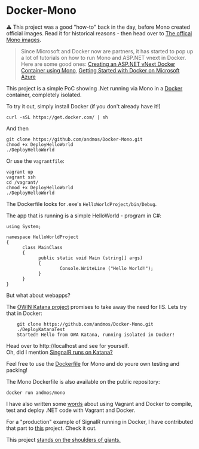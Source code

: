 Docker-Mono
===========
:warning: This project was a good "how-to" back in the day, before Mono created official images. Read it for historical reasons - then head over to [The offical Mono images](https://github.com/mono/docker). 

>Since Microsoft and Docker now are partners, it has started to pop up a lot of tutorials on how to run Mono and ASP.NET vnext in
Docker. Here are some good ones: [Creating an ASP.NET vNext Docker Container using
Mono](http://msopentech.com/blog/2014/11/07/creating-asp-net-vnext-docker-container-using-mono-2/), [Getting Started with Docker
on Microsoft Azure](http://msopentech.com/blog/2014/08/15/getting_started_docker_on_microsoft_azure/)

This project is a simple PoC showing .Net running via Mono in a [Docker](https://www.docker.com/) container, completely isolated.

To try it out, simply install Docker (if you don't already have it!)

	curl -sSL https://get.docker.com/ | sh

And then

	git clone https://github.com/andmos/Docker-Mono.git
	chmod +x DeployHelloWorld
	./DeployHelloWorld

Or use the `vagrantfile`:

	vagrant up
	vagrant ssh
	cd /vagrant/
	chmod +x DeployHelloWorld
	./DeployHelloWorld


The Dockerfile looks for .exe's `HelloWorldProject/bin/Debug`.


The app that is running is a simple HelloWorld - program in C#:

    using System;

    namespace HelloWorldProject
    {
	      class MainClass
	      {
		        public static void Main (string[] args)
		        {
			            Console.WriteLine ("Hello World!");
		        }
	      }
    }

But what about webapps?

The [OWIN Katana project](http://katanaproject.codeplex.com/) promises to take away the need for IIS.
Lets try that in Docker:

		git clone https://github.com/andmos/Docker-Mono.git
		./DeployKatanaTest
		Started! Hello from OWA Katana, running isolated in Docker!

Head over to http://localhost and see for yourself.
<br>
Oh, did I mention [SingnalR runs on Katana?](http://www.dotnetcurry.com/showarticle.aspx?ID=915)

Feel free to use the [Dockerfile](https://github.com/andmos/Docker-Mono/blob/master/Docker-mono/Dockerfile) for Mono and do youre own testing and packing!

The Mono Dockerfile is also available on the public repository:

    docker run andmos/mono


I have also written some [words](https://t.co/Vu9gHsdGic) about using Vagrant and Docker to compile, test and deploy .NET code
with Vagrant and Docker.

For a "production" example of SignalR running in Docker, I have contributed that part to [this](https://github.com/Hammerstad/DIRCServer) project. Check it out. 


This project [stands on the shoulders of giants.](http://friism.com/running-net-apps-on-docker)
